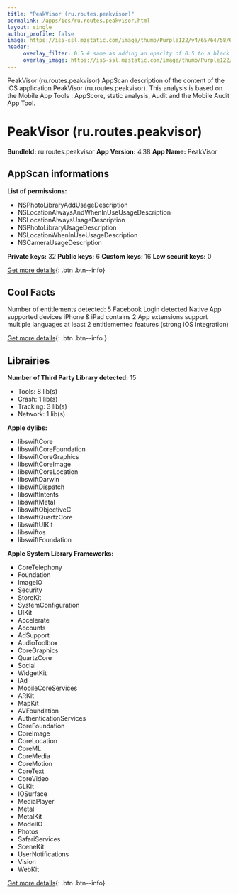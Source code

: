 ```yaml
---
title: "PeakVisor (ru.routes.peakvisor)"
permalink: /apps/ios/ru.routes.peakvisor.html
layout: single
author_profile: false
image: https://is5-ssl.mzstatic.com/image/thumb/Purple122/v4/65/64/58/6564582e-7f35-b641-dd8d-7ac68f2b63e3/AppIcon-0-0-1x_U007emarketing-0-0-0-7-0-0-sRGB-0-0-0-GLES2_U002c0-512MB-85-220-0-0.png/512x512bb.jpg
header: 
     overlay_filter: 0.5 # same as adding an opacity of 0.5 to a black background
     overlay_image: https://is5-ssl.mzstatic.com/image/thumb/Purple122/v4/65/64/58/6564582e-7f35-b641-dd8d-7ac68f2b63e3/AppIcon-0-0-1x_U007emarketing-0-0-0-7-0-0-sRGB-0-0-0-GLES2_U002c0-512MB-85-220-0-0.png/512x512bb.jpg
---
```

PeakVisor (ru.routes.peakvisor) AppScan description of the content of the iOS application PeakVisor (ru.routes.peakvisor). This analysis is based on the Mobile App Tools : AppScore, static analysis, Audit and the Mobile Audit App Tool.

# PeakVisor (ru.routes.peakvisor)

**BundleId:** ru.routes.peakvisor
**App Version:** 4.38
**App Name:** PeakVisor


## AppScan informations 

**List of permissions:** 
- NSPhotoLibraryAddUsageDescription
- NSLocationAlwaysAndWhenInUseUsageDescription
- NSLocationAlwaysUsageDescription
- NSPhotoLibraryUsageDescription
- NSLocationWhenInUseUsageDescription
- NSCameraUsageDescription
  
  
**Private keys:** 32
**Public keys:** 6
**Custom keys:** 16
**Low securit keys:** 0
  
[Get more details](/pricing.html){: .btn .btn--info}

## Cool Facts

Number of entitlements detected: 5
Facebook Login detected
Native App
supported devices iPhone & iPad
contains 2 App extensions
support multiple languages
at least 2 entitlemented features (strong iOS integration)
  
[Get more details](/pricing.html){: .btn .btn--info }

## Librairies 
**Number of Third Party Library detected:** 15
- Tools: 8 lib(s)
- Crash: 1 lib(s)
- Tracking: 3 lib(s)
- Network: 1 lib(s)


**Apple dylibs:**
- libswiftCore
- libswiftCoreFoundation
- libswiftCoreGraphics
- libswiftCoreImage
- libswiftCoreLocation
- libswiftDarwin
- libswiftDispatch
- libswiftIntents
- libswiftMetal
- libswiftObjectiveC
- libswiftQuartzCore
- libswiftUIKit
- libswiftos
- libswiftFoundation


**Apple System Library Frameworks:**
- CoreTelephony
- Foundation
- ImageIO
- Security
- StoreKit
- SystemConfiguration
- UIKit
- Accelerate
- Accounts
- AdSupport
- AudioToolbox
- CoreGraphics
- QuartzCore
- Social
- WidgetKit
- iAd
- MobileCoreServices
- ARKit
- MapKit
- AVFoundation
- AuthenticationServices
- CoreFoundation
- CoreImage
- CoreLocation
- CoreML
- CoreMedia
- CoreMotion
- CoreText
- CoreVideo
- GLKit
- IOSurface
- MediaPlayer
- Metal
- MetalKit
- ModelIO
- Photos
- SafariServices
- SceneKit
- UserNotifications
- Vision
- WebKit


  
[Get more details](/pricing.html){: .btn .btn--info}

